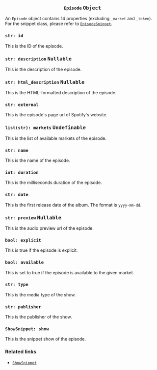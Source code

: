 <h3 align="center"><code>Episode</code> <kbd>Object</kbd></h3>

An `Episode` object contains 14 properties (excluding `_market` and `_token`). For the snippet class, please refer to [`EpisodeSnippet`](https://github.com/creuserr/crespot/tree/main/docs/snippet/episode).

### `str: id`
This is the ID of the episode.

### `str: description` <kbd>Nullable</kbd>
This is the description of the episode.

### `str: html_description` <kbd>Nullable</kbd>
This is the HTML-formatted description of the episode.

### `str: external`
This is the episode's page url of Spotify's website.

### `list(str): markets` <kbd>Undefinable</kbd>
This is the list of available markets of the episode.

### `str: name`
This is the name of the episode.

### `int: duration`
This is the milliseconds duration of the episode.

### `str: date`
This is the first release date of the album. The format is `yyyy-mm-dd`.

### `str: preview` <kbd>Nullable</kbd>
This is the audio preview url of the episode.

### `bool: explicit`
This is true if the episode is explicit.

### `bool: available`
This is set to true if the episode is available to the given market.

### `str: type`
This is the media type of the show.

### `str: publisher`
This is the publisher of the show.

### `ShowSnippet: show`
This is the snippet show of the episode.

### Related links

- [`ShowSnippet`](https://github.com/creuserr/crespot/tree/main/docs/snippet/show)
